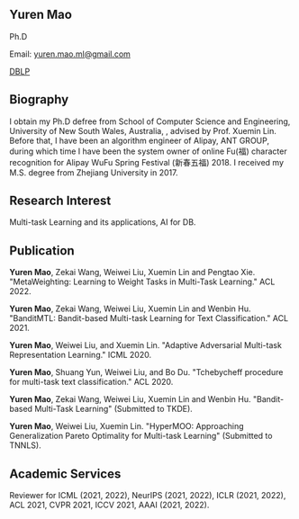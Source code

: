 ## Yuren Mao

Ph.D

Email: <yuren.mao.ml@gmail.com>

[DBLP](dblp.uni-trier.de/pid/268/1340.html)

## Biography

I obtain my Ph.D defree from School of Computer Science and Engineering, University of New South Wales, Australia, , advised by Prof. Xuemin Lin. Before that, I have been an algorithm engineer of Alipay, ANT GROUP, during which time I have been the system owner of online Fu(福) character recognition for Alipay WuFu Spring Festival (新春五福) 2018. I received my M.S. degree from Zhejiang University in 2017. 

## Research Interest

Multi-task Learning and its applications, AI for DB.


## Publication
**Yuren Mao**, Zekai Wang, Weiwei Liu, Xuemin Lin and Pengtao Xie. "MetaWeighting: Learning to Weight Tasks in Multi-Task Learning." ACL 2022.

**Yuren Mao**, Zekai Wang, Weiwei Liu, Xuemin Lin and Wenbin Hu. "BanditMTL: Bandit-based Multi-task Learning for Text Classification." ACL 2021.

**Yuren Mao**, Weiwei Liu, and Xuemin Lin. "Adaptive Adversarial Multi-task Representation Learning." ICML 2020.

**Yuren Mao**, Shuang Yun, Weiwei Liu, and Bo Du. "Tchebycheff procedure for multi-task text classification." ACL 2020.

**Yuren Mao**, Zekai Wang, Weiwei Liu, Xuemin Lin and Wenbin Hu. "Bandit-based Multi-Task Learning" (Submitted to TKDE).

**Yuren Mao**, Weiwei Liu, Xuemin Lin. "HyperMOO: Approaching Generalization Pareto Optimality  for Multi-task Learning" (Submitted to TNNLS).

## Academic Services

Reviewer for  ICML (2021, 2022), NeurIPS (2021, 2022), ICLR (2021, 2022), ACL 2021, CVPR 2021, ICCV 2021, AAAI (2021, 2022).
